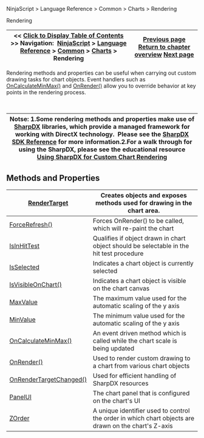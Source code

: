 ﻿


NinjaScript \> Language Reference \> Common \> Charts \> Rendering






















Rendering







| \<\< [Click to Display Table of Contents](rendering.md) \>\> **Navigation:**     [NinjaScript](ninjascript.md) \> [Language Reference](language_reference_wip.md) \> [Common](common.md) \> [Charts](chart.md) \> Rendering | [Previous page](width.md) [Return to chapter overview](chart.md) [Next page](d2dfactory.md) |
| --- | --- |











Rendering methods and properties can be useful when carrying out custom drawing tasks for chart objects. Event handlers such as [OnCalculateMinMax()](oncalculateminmax.md) and [OnRender()](onrender.md) allow you to override behavior at key points in the rendering process.


 




| Notse:  1\.Some rendering methods and properties make use of [SharpDX](http://sharpdx.org/) libraries, which provide a managed framework for working with DirectX technology.  Please see the [SharpDX SDK Reference](sharpdx_sdk_reference.md) for more information.2\.For a walk through for using the SharpDX, please see the educational resource [Using SharpDX for Custom Chart Rendering](using_sharpdx_for_custom_chart_rendering.md) |
| --- |



## 


## 


## Methods and Properties




| [RenderTarget](rendertarget.md) | Creates objects and exposes methods used for drawing in the chart area. |
| --- | --- |
| [ForceRefresh()](forcerefresh.md) | Forces OnRender() to be called, which will re\-paint the chart |
| [IsInHitTest](isinhittest.md) | Qualifies if object drawn in chart object should be selectable in the hit test procedure |
| [IsSelected](isselected.md) | Indicates a chart object is currently selected |
| [IsVisibleOnChart()](isvisibleonchart.md) | Indicates a chart object is visible on the chart canvas |
| [MaxValue](maxvalue.md) | The maximum value used for the automatic scaling of the y axis |
| [MinValue](minvalue.md) | The minimum value used for the automatic scaling of the y axis |
| [OnCalculateMinMax()](oncalculateminmax.md) | An event driven method which is called while the chart scale is being updated |
| [OnRender()](onrender.md) | Used to render custom drawing to a chart from various chart objects |
| [OnRenderTargetChanged()](onrendertargetchanged.md) | Used for efficient handling of SharpDX resources |
| [PanelUI](panelui.md) | The chart panel that is configured on the chart's UI |
| [ZOrder](chart_zorder.md) | A unique identifier used to control the order in which chart objects are drawn on the chart's Z\-axis |









